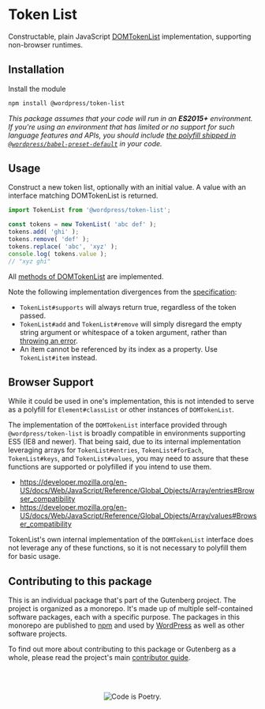 # Token List

Constructable, plain JavaScript [DOMTokenList](https://developer.mozilla.org/en-US/docs/Web/API/DOMTokenList) implementation, supporting non-browser runtimes.

## Installation

Install the module

```bash
npm install @wordpress/token-list
```

_This package assumes that your code will run in an **ES2015+** environment. If you're using an environment that has limited or no support for such language features and APIs, you should include [the polyfill shipped in `@wordpress/babel-preset-default`](https://github.com/WordPress/gutenberg/tree/HEAD/packages/babel-preset-default#polyfill) in your code._

## Usage

Construct a new token list, optionally with an initial value. A value with an interface matching DOMTokenList is returned.

```js
import TokenList from '@wordpress/token-list';

const tokens = new TokenList( 'abc def' );
tokens.add( 'ghi' );
tokens.remove( 'def' );
tokens.replace( 'abc', 'xyz' );
console.log( tokens.value );
// "xyz ghi"
```

All [methods of DOMTokenList](https://developer.mozilla.org/en-US/docs/Web/API/DOMTokenList#Methods) are implemented.

Note the following implementation divergences from the [specification](https://dom.spec.whatwg.org/#domtokenlist):

-   `TokenList#supports` will always return true, regardless of the token passed.
-   `TokenList#add` and `TokenList#remove` will simply disregard the empty string argument or whitespace of a token argument, rather than [throwing an error](https://dom.spec.whatwg.org/#dom-domtokenlist-add).
-   An item cannot be referenced by its index as a property. Use `TokenList#item` instead.

## Browser Support

While it could be used in one's implementation, this is not intended to serve as a polyfill for `Element#classList` or other instances of `DOMTokenList`.

The implementation of the `DOMTokenList` interface provided through `@wordpress/token-list` is broadly compatible in environments supporting ES5 (IE8 and newer). That being said, due to its internal implementation leveraging arrays for `TokenList#entries`, `TokenList#forEach`, `TokenList#keys`, and `TokenList#values`, you may need to assure that these functions are supported or polyfilled if you intend to use them.

-   https://developer.mozilla.org/en-US/docs/Web/JavaScript/Reference/Global_Objects/Array/entries#Browser_compatibility
-   https://developer.mozilla.org/en-US/docs/Web/JavaScript/Reference/Global_Objects/Array/values#Browser_compatibility

TokenList's own internal implementation of the `DOMTokenList` interface does not leverage any of these functions, so it is not necessary to polyfill them for basic usage.

## Contributing to this package

This is an individual package that's part of the Gutenberg project. The project is organized as a monorepo. It's made up of multiple self-contained software packages, each with a specific purpose. The packages in this monorepo are published to [npm](https://www.npmjs.com/) and used by [WordPress](https://make.wordpress.org/core/) as well as other software projects.

To find out more about contributing to this package or Gutenberg as a whole, please read the project's main [contributor guide](https://github.com/WordPress/gutenberg/tree/HEAD/CONTRIBUTING.md).

<br /><br /><p align="center"><img src="https://s.w.org/style/images/codeispoetry.png?1" alt="Code is Poetry." /></p>
